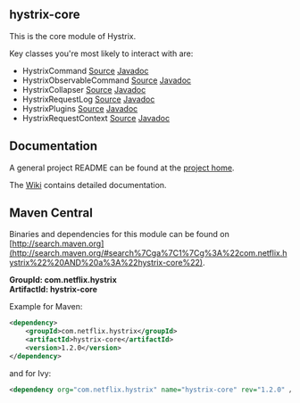 ## hystrix-core

This is the core module of Hystrix.

Key classes you're most likely to interact with are:

- HystrixCommand [Source](https://github.com/Netflix/Hystrix/tree/master/hystrix-core/src/main/java/com/netflix/hystrix/HystrixCommand.java) [Javadoc](http://netflix.github.com/Hystrix/javadoc/com/netflix/hystrix/HystrixCommand.html)
- HystrixObservableCommand [Source](https://github.com/Netflix/Hystrix/tree/master/hystrix-core/src/main/java/com/netflix/hystrix/HystrixObservableCommand.java) [Javadoc](http://netflix.github.com/Hystrix/javadoc/com/netflix/hystrix/HystrixCommand.html)
- HystrixCollapser [Source](https://github.com/Netflix/Hystrix/tree/master/hystrix-core/src/main/java/com/netflix/hystrix/HystrixCollapser.java) [Javadoc](http://netflix.github.com/Hystrix/javadoc/com/netflix/hystrix/HystrixCollapser.html)
- HystrixRequestLog [Source](https://github.com/Netflix/Hystrix/tree/master/hystrix-core/src/main/java/com/netflix/hystrix/HystrixRequestLog.java) [Javadoc](http://netflix.github.com/Hystrix/javadoc/com/netflix/hystrix/HystrixRequestLog.html)
- HystrixPlugins [Source](https://github.com/Netflix/Hystrix/tree/master/hystrix-core/src/main/java/com/netflix/hystrix/strategy/HystrixPlugins.java) [Javadoc](http://netflix.github.com/Hystrix/javadoc/com/netflix/hystrix/strategy/HystrixPlugins.html)
- HystrixRequestContext [Source](https://github.com/Netflix/Hystrix/tree/master/hystrix-core/src/main/java/com/netflix/hystrix/strategy/concurrency/HystrixRequestContext.java) [Javadoc](http://netflix.github.com/Hystrix/javadoc/com/netflix/hystrix/strategy/concurrency/HystrixRequestContext.html)

## Documentation

A general project README can be found at the [project home](https://github.com/Netflix/Hystrix).

The [Wiki](https://github.com/Netflix/Hystrix/wiki) contains detailed documentation.


## Maven Central

Binaries and dependencies for this module can be found on [http://search.maven.org](http://search.maven.org/#search%7Cga%7C1%7Cg%3A%22com.netflix.hystrix%22%20AND%20a%3A%22hystrix-core%22).

__GroupId: com.netflix.hystrix__  
__ArtifactId: hystrix-core__  

Example for Maven:

```xml
<dependency>
    <groupId>com.netflix.hystrix</groupId>
    <artifactId>hystrix-core</artifactId>
    <version>1.2.0</version>
</dependency>
```
and for Ivy:

```xml
<dependency org="com.netflix.hystrix" name="hystrix-core" rev="1.2.0" />
```
